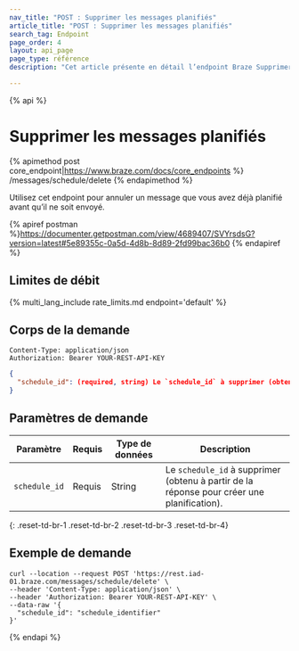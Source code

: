 ```yaml
---
nav_title: "POST : Supprimer les messages planifiés"
article_title: "POST : Supprimer les messages planifiés"
search_tag: Endpoint
page_order: 4
layout: api_page
page_type: référence
description: "Cet article présente en détail l’endpoint Braze Supprimer les messages planifiés."

---
```

{% api %}
# Supprimer les messages planifiés
{% apimethod post core_endpoint|https://www.braze.com/docs/core_endpoints %} 
/messages/schedule/delete
{% endapimethod %}

Utilisez cet endpoint pour annuler un message que vous avez déjà planifié avant qu’il ne soit envoyé.

{% apiref postman %}https://documenter.getpostman.com/view/4689407/SVYrsdsG?version=latest#5e89355c-0a5d-4d8b-8d89-2fd99bac36b0 {% endapiref %}

## Limites de débit

{% multi_lang_include rate_limits.md endpoint='default' %}

## Corps de la demande

```
Content-Type: application/json
Authorization: Bearer YOUR-REST-API-KEY
```

```json
{
  "schedule_id": (required, string) Le `schedule_id` à supprimer (obtenu à partir de la réponse pour créer une planification).
}
```

## Paramètres de demande

| Paramètre | Requis | Type de données | Description |
| --------- | ---------| --------- | ----------- |
| `schedule_id` | Requis | String | Le `schedule_id` à supprimer (obtenu à partir de la réponse pour créer une planification). |
{: .reset-td-br-1 .reset-td-br-2 .reset-td-br-3  .reset-td-br-4}

## Exemple de demande
```
curl --location --request POST 'https://rest.iad-01.braze.com/messages/schedule/delete' \
--header 'Content-Type: application/json' \
--header 'Authorization: Bearer YOUR-REST-API-KEY' \
--data-raw '{
  "schedule_id": "schedule_identifier"
}'
```

{% endapi %}
